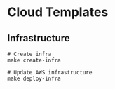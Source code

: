 # Cloud Templates

## Infrastructure

```shell
# Create infra
make create-infra

# Update AWS infrastructure
make deploy-infra
```
